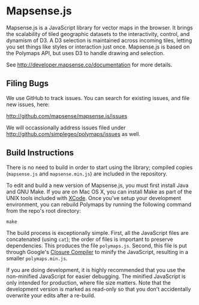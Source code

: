 # Mapsense.js

Mapsense.js is a JavaScript library for vector maps in the browser. It brings the scalability of tiled geographic datasets to the interactivity, control, and dynamism of D3. A D3 selection is maintained across incoming tiles, letting you set things like styles or interaction just once. Mapsense.js is based on the Polymaps API, but uses D3 to handle drawing and selection.

See <http://developer.mapsense.co/documentation> for more details.

## Filing Bugs

We use GitHub to track issues. You can search for existing
issues, and file new issues, here:

  <http://github.com/mapsense/mapsense.js/issues>

We will occassionally address issues filed under <http://github.com/simplegeo/polymaps/issues> as well.

## Build Instructions

There is no need to build in order to start using the library; compiled copies (`mapsense.js` and `mapsense.min.js`) are included in the repository.

To edit and build a new version of Mapsense.js, you must first install Java and
GNU Make. If you are on Mac OS X, you can install Make as part of the UNIX
tools included with
[XCode](http://developer.apple.com/technologies/xcode.html). Once you've setup
your development environment, you can rebuild Polymaps by running the
following command from the repo's root directory:

    make

The build process is exceptionally simple. First, all the JavaScript
files are concatenated (using `cat`); the order of files is important to
preserve dependencies. This produces the file `polymaps.js`. Second, this file
is put through Google's [Closure
Compiler](http://code.google.com/closure/compiler/) to minify the JavaScript,
resulting in a smaller `polymaps.min.js`.

If you are doing development, it is highly recommended that you use the
non-minified JavaScript for easier debugging. The minified JavaScript is only
intended for production, where file size matters. Note that the development
version is marked as read-only so that you don't accidentally overwrite your
edits after a re-build.

